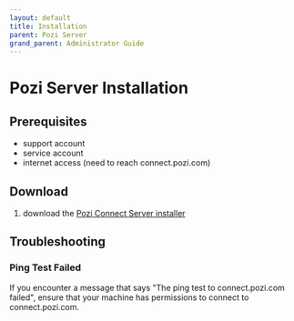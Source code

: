 ```yaml
---
layout: default
title: Installation
parent: Pozi Server
grand_parent: Administrator Guide
---
```


# Pozi Server Installation

## Prerequisites

* support account
* service account
* internet access (need to reach connect.pozi.com)

## Download

1. download the [Pozi Connect Server installer](https://connect.pozi.com/installer/PoziConnectInstaller.exe)

## Troubleshooting

### Ping Test Failed

If you encounter a message that says "The ping test to connect.pozi.com failed", ensure that your machine has permissions to connect to connect.pozi.com.
